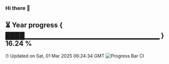 ### Hi there 👋
⏳ Year progress { ████▁▁▁▁▁▁▁▁▁▁▁▁▁▁▁▁▁▁▁▁▁▁▁▁▁▁ } 16.24 %
---
⏰ Updated on Sat, 01 Mar 2025 06:24:34 GMT
![Progress Bar CI](https://github.com/liununu/liununu/workflows/Progress%20Bar%20CI/badge.svg)
